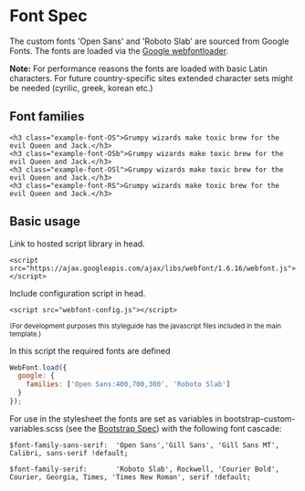 # Font Spec

The custom fonts 'Open Sans' and 'Roboto Slab' are sourced from Google Fonts.
The fonts are loaded via the [Google webfontloader](https://github.com/typekit/webfontloader).

<b>Note:</b>
For performance reasons the fonts are loaded with basic Latin characters. For future country-specific sites extended character sets might be needed (cyrilic, greek, korean etc.)



## Font families
```example
<h3 class="example-font-OS">Grumpy wizards make toxic brew for the evil Queen and Jack.</h3>
<h3 class="example-font-OSb">Grumpy wizards make toxic brew for the evil Queen and Jack.</h3>
<h3 class="example-font-OSl">Grumpy wizards make toxic brew for the evil Queen and Jack.</h3>
<h3 class="example-font-RS">Grumpy wizards make toxic brew for the evil Queen and Jack.</h3>
```

## Basic usage
Link to hosted script library in head.
```
<script src="https://ajax.googleapis.com/ajax/libs/webfont/1.6.16/webfont.js"></script>
```
Include configuration script in head.
```
<script src="webfont-config.js"></script>
```
<sup>(For development purposes this styleguide has the javascript files included in the main template.)</sup>

In this script the required fonts are defined

```javascript
WebFont.load({
  google: {
    families: ['Open Sans:400,700,300', 'Roboto Slab']
  }
});
```

For use in the stylesheet the fonts are set as variables in bootstrap-custom-variables.scss (see the [Bootstrap Spec](/specs/00-Utilities/bootstrap/)) with the following font cascade:

```pre
$font-family-sans-serif:  'Open Sans','Gill Sans', 'Gill Sans MT', Calibri, sans-serif !default;

$font-family-serif:       'Roboto Slab', Rockwell, 'Courier Bold', Courier, Georgia, Times, 'Times New Roman', serif !default;
```
